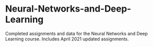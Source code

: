 # Neural-Networks-and-Deep-Learning
Completed assignments and data for the Neural Networks and Deep Learning course. Includes April 2021 updated assignments.
